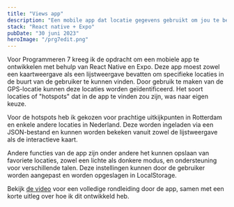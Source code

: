 ```yaml
---
title: "Views app"
description: "Een mobile app dat locatie gegevens gebruikt om jou te begeleiden naar de mooiste plekken in het land."
stack: "React native + Expo"
pubDate: "30 juni 2023"
heroImage: "/prg7edit.png"
---
```


Voor Programmeren 7 kreeg ik de opdracht om een mobiele app te ontwikkelen met behulp van React Native en Expo. Deze app moest zowel een kaartweergave als een lijstweergave bevatten om specifieke locaties in de buurt van de gebruiker te kunnen vinden. Door gebruik te maken van de GPS-locatie kunnen deze locaties worden geïdentificeerd. Het soort locaties of "hotspots" dat in de app te vinden zou zijn, was naar eigen keuze.

Voor de hotspots heb ik gekozen voor prachtige uitkijkpunten in Rotterdam en enkele andere locaties in Nederland. Deze worden ingeladen via een JSON-bestand en kunnen worden bekeken vanuit zowel de lijstweergave als de interactieve kaart.

Andere functies van de app zijn onder andere het kunnen opslaan van favoriete locaties, zowel een lichte als donkere modus, en ondersteuning voor verschillende talen. Deze instellingen kunnen door de gebruiker worden aangepast en worden opgeslagen in LocalStorage.

Bekijk [de video](https://youtu.be/Tx2YDquUA-k) voor een volledige rondleiding door de app, samen met een korte uitleg over hoe ik dit ontwikkeld heb.
